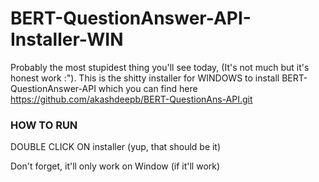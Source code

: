 # BERT-QuestionAnswer-API-Installer-WIN
Probably the most stupidest thing you'll see today, (It's not much but it's honest work :"). This is the shitty installer for WINDOWS to install BERT-QuestionAnswer-API which you can find here https://github.com/akashdeepb/BERT-QuestionAns-API.git


### HOW TO RUN
DOUBLE CLICK ON installer (yup, that should be it)

Don't forget, it'll only work on Window (if it'll work)
